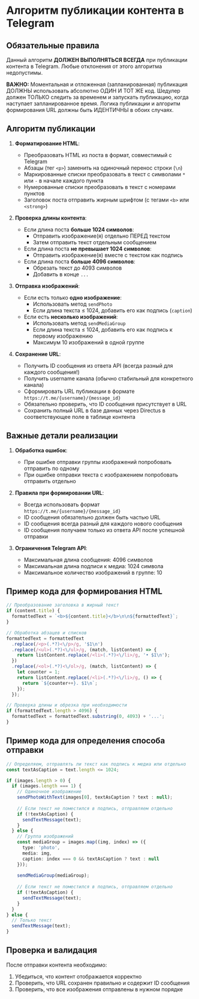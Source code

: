 # Алгоритм публикации контента в Telegram

## Обязательные правила

Данный алгоритм **ДОЛЖЕН ВЫПОЛНЯТЬСЯ ВСЕГДА** при публикации контента в Telegram. Любые отклонения от этого алгоритма недопустимы.

**ВАЖНО:** Моментальная и отложенная (запланированная) публикация ДОЛЖНЫ использовать абсолютно ОДИН И ТОТ ЖЕ код. 
Шедулер должен ТОЛЬКО следить за временем и запускать публикацию, когда наступает запланированное время.
Логика публикации и алгоритм формирования URL должны быть ИДЕНТИЧНЫ в обоих случаях.

## Алгоритм публикации

1. **Форматирование HTML**:
   - Преобразовать HTML из поста в формат, совместимый с Telegram
   - Абзацы (тег `<p>`) заменить на одиночный перенос строки (`\n`)
   - Маркированные списки преобразовать в текст с символами `*` или `-` в начале каждого пункта
   - Нумерованные списки преобразовать в текст с номерами пунктов
   - Заголовок поста отправить жирным шрифтом (с тегами `<b>` или `<strong>`)

2. **Проверка длины контента**:
   - Если длина поста **больше 1024 символов**:
     - Отправить изображение(я) отдельно ПЕРЕД текстом
     - Затем отправить текст отдельным сообщением
   - Если длина поста **не превышает 1024 символов**:
     - Отправить изображение(я) вместе с текстом как подпись
   - Если длина поста **больше 4096 символов**:
     - Обрезать текст до 4093 символов
     - Добавить в конце `...`

3. **Отправка изображений**:
   - Если есть только **одно изображение**:
     - Использовать метод `sendPhoto`
     - Если длина текста ≤ 1024, добавить его как подпись (`caption`)
   - Если есть **несколько изображений**:
     - Использовать метод `sendMediaGroup`
     - Если длина текста ≤ 1024, добавить его как подпись к первому изображению
     - Максимум 10 изображений в одной группе

4. **Сохранение URL**:
   - Получить ID сообщения из ответа API (всегда разный для каждого сообщения!)
   - Получить username канала (обычно стабильный для конкретного канала)
   - Сформировать URL публикации в формате `https://t.me/{username}/{message_id}`
   - Обязательно проверить, что ID сообщения присутствует в URL
   - Сохранить полный URL в базе данных через Directus в соответствующее поле в таблице контента

## Важные детали реализации

1. **Обработка ошибок**:
   - При ошибке отправки группы изображений попробовать отправить по одному
   - При ошибке отправки текста с изображением попробовать отправить отдельно

2. **Правила при формировании URL**:
   - Всегда использовать формат `https://t.me/{username}/{message_id}`
   - ID сообщения обязательно должен быть частью URL
   - ID сообщения всегда разный для каждого нового сообщения
   - ID сообщения получаем только из ответа API после успешной отправки

3. **Ограничения Telegram API**:
   - Максимальная длина сообщения: 4096 символов
   - Максимальная длина подписи к медиа: 1024 символа
   - Максимальное количество изображений в группе: 10

## Пример кода для формирования HTML

```typescript
// Преобразование заголовка в жирный текст
if (content.title) {
  formattedText = `<b>${content.title}</b>\n\n${formattedText}`;
}

// Обработка абзацев и списков
formattedText = formattedText
  .replace(/<p>(.*?)<\/p>/g, '$1\n')
  .replace(/<ul>(.*?)<\/ul>/g, (match, listContent) => {
    return listContent.replace(/<li>(.*?)<\/li>/g, '• $1\n');
  })
  .replace(/<ol>(.*?)<\/ol>/g, (match, listContent) => {
    let counter = 1;
    return listContent.replace(/<li>(.*?)<\/li>/g, () => {
      return `${counter++}. $1\n`;
    });
  });

// Проверка длины и обрезка при необходимости
if (formattedText.length > 4096) {
  formattedText = formattedText.substring(0, 4093) + '...';
}
```

## Пример кода для определения способа отправки

```typescript
// Определяем, отправлять ли текст как подпись к медиа или отдельно
const textAsCaption = text.length <= 1024;

if (images.length > 0) {
  if (images.length === 1) {
    // Одиночное изображение
    sendPhotoWithText(images[0], textAsCaption ? text : null);
    
    // Если текст не поместился в подпись, отправляем отдельно
    if (!textAsCaption) {
      sendTextMessage(text);
    }
  } else {
    // Группа изображений
    const mediaGroup = images.map((img, index) => ({
      type: 'photo',
      media: img,
      caption: index === 0 && textAsCaption ? text : null
    }));
    
    sendMediaGroup(mediaGroup);
    
    // Если текст не поместился в подпись, отправляем отдельно
    if (!textAsCaption) {
      sendTextMessage(text);
    }
  }
} else {
  // Только текст
  sendTextMessage(text);
}
```

## Проверка и валидация

После отправки контента необходимо:
1. Убедиться, что контент отображается корректно
2. Проверить, что URL сохранен правильно и содержит ID сообщения
3. Проверить, что все изображения отправлены в нужном порядке